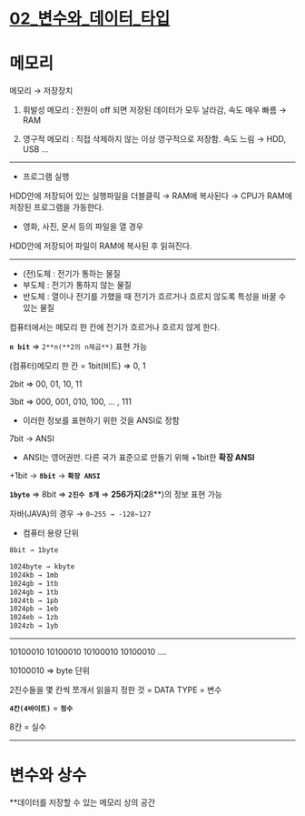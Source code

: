 # [02_변수와_데이터_타입](https://github.com/otw03/study/blob/main/javascript/02-%EB%B3%80%EC%88%98%EC%99%80-%EB%8D%B0%EC%9D%B4%ED%84%B0-%ED%83%80%EC%9E%85/02_%EB%B3%80%EC%88%98%EC%99%80_%EB%8D%B0%EC%9D%B4%ED%84%B0_%ED%83%80%EC%9E%85.md)

# 메모리

메모리 → 저장장치  

1) 휘발성 메모리 : 전원이 off 되면 저장된 데이터가 모두 날라감, 속도 매우 빠름 → RAM  

2) 영구적 메모리 : 직접 삭제하지 않는 이상 영구적으로 저장함. 속도 느림 → HDD, USB …  

---

- 프로그램 실행

HDD안에 저장되어 있는 실행파일을 더블클릭 → RAM에 복사된다 → CPU가 RAM에 저장된 프로그램을 가동한다.  

- 영화, 사진, 문서 등의 파일을 열 경우

HDD안에 저장되어 파일이 RAM에 복사된 후 읽혀진다.  

---

- (전)도체 : 전기가 통하는 물질
- 부도체 : 전기가 통하지 않는 물질
- 반도체 : 열이나 전기를 가했을 때 전기가 흐르거나 흐르지 않도록 특성을 바꿀 수 있는 물질

컴퓨터에서는 메모리 한 칸에 전기가 흐르거나 흐르지 않게 한다.  

**`n bit`** ⇒ `2**n(**2의 n제곱**)` 표현 가능  

(컴퓨터)메모리 한 칸 = 1bit(비트)  ⇒ 0, 1  

2bit ⇒ 00, 01, 10, 11  

3bit ⇒ 000, 001, 010, 100, … , 111  

- 이러한 정보를 표현하기 위한 것을 ANSI로 정함

7bit → ANSI  

- ANSI는 영어권만. 다른 국가 표준으로 만들기 위해 +1bit한 **확장 ANSI**

+1bit → **`8bit`** → **`확장 ANSI`**

**`1byte`** ⇒ 8bit ⇒ **`2진수 8개`** ⇒ **256가지**(**2**8**)의 정보 표현 가능  

자바(JAVA)의 경우 → `0~255 → -128~127`  

- 컴퓨터 용량 단위

```markdown
8bit → 1byte

1024byte → kbyte
1024kb → 1mb
1024gb → 1tb
1024gb → 1tb
1024tb → 1pb
1024pb → 1eb
1024eb → 1zb
1024zb → 1yb
```

---

10100010 10100010 10100010 10100010 ….  

10100010 ⇒ byte 단위  

2진수들을 몇 칸씩 쪼개서 읽을지 정한 것 = DATA TYPE = 변수  

**`4칸(4바이트)`** = **`정수`**  

8칸 = 실수  

---

# 변수와 상수

**데이터를 저장할 수 있는 메모리 상의 공간